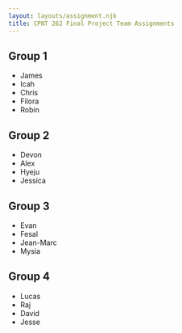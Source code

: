 ```yaml
---
layout: layouts/assignment.njk
title: CPNT 262 Final Project Team Assignments
---
```


## Group 1
- James
- Icah
- Chris
- Filora
- Robin

## Group 2
- Devon
- Alex
- Hyeju
- Jessica

## Group 3
- Evan
- Fesal
- Jean-Marc
- Mysia

## Group 4
- Lucas
- Raj
- David
- Jesse